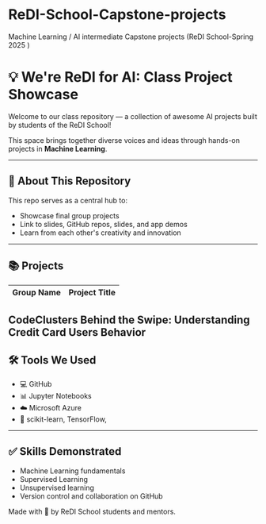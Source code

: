 # ReDI-School-Capstone-projects
Machine Learning / AI intermediate Capstone projects (ReDI School-Spring 2025 )
# 💡 We're ReDI for AI: Class Project Showcase

Welcome to our class repository — a collection of awesome AI projects built by students of the ReDI School!

This space brings together diverse voices and ideas through hands-on projects in **Machine Learning**.

---

## 🚀 About This Repository

This repo serves as a central hub to:

- Showcase final group projects
- Link to slides, GitHub repos, slides, and app demos
- Learn from each other's creativity and innovation

---

## 📚 Projects

| Group Name     | Project Title                                           
|------------    |---------------------------------------------------------------------|

CodeClusters     Behind the Swipe: Understanding Credit Card Users Behavior
---

## 🛠 Tools We Used

- 💻 GitHub
- 📊 Jupyter Notebooks
- ☁️ Microsoft Azure
- 🧠 scikit-learn, TensorFlow, 

---

## ✅ Skills Demonstrated

- Machine Learning fundamentals
- Supervised Learning
- Unsupervised learning
- Version control and collaboration on GitHub




Made with 💙 by ReDI School students and mentors.
